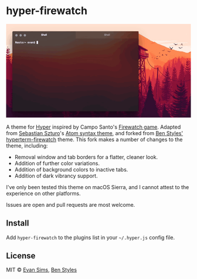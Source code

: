 # hyper-firewatch

![](screenshot.gif)

A theme for [Hyper](https://hyper.is/) inspired by Campo Santo's [Firewatch game](http://www.firewatchgame.com/). Adapted from [Sebastian Szturo](https://github.com/SebastianSzturo)'s [Atom syntax theme](https://atom.io/themes/firewatch-syntax), and forked from [Ben Styles'](https://github.com/leeds-ebooks) [hyperterm-firewatch](https://github.com/leeds-ebooks/hyperterm-firewatch) theme. This fork makes a number of changes to the theme, including:

- Removal window and tab borders for a flatter, cleaner look.
- Addition of further color variations.
- Addition of background colors to inactive tabs.
- Addition of dark vibrancy support.

I've only been tested this theme on macOS Sierra, and I cannot attest to the experience on other platforms.

Issues are open and pull requests are most welcome.


## Install

Add `hyper-firewatch` to the plugins list in your `~/.hyper.js` config file.


## License

MIT © [Evan Sims](http://evansims.com), [Ben Styles](http://leeds-ebooks.co.uk)
